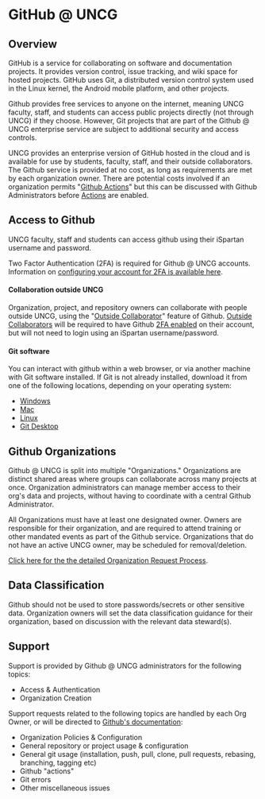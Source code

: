 # GitHub @ UNCG

## Overview

GitHub is a service for collaborating on software and documentation projects. It provides version control, issue tracking, and wiki space for hosted projects. GitHub uses Git, a distributed version control system used in the Linux kernel, the Android mobile platform, and other projects.

Github provides free services to anyone on the internet, meaning UNCG faculty, staff, and students can access public projects directly (not through UNCG) if they choose. However, Git projects that are part of the Github @ UNCG enterprise service are subject to additional security and access controls.

UNCG provides an enterprise version of GitHub hosted in the cloud and is available for use by students, faculty, staff, and their outside collaborators. The Github service is provided at no cost, as long as requirements are met by each organization owner. There are potential costs involved if an organization permits "[Github Actions](https://docs.github.com/en/actions)" but this can be discussed with Github Administrators before [Actions](https://docs.github.com/en/actions) are enabled.

## Access to Github

UNCG faculty, staff and students can access github using their iSpartan username and password. 

Two Factor Authentication (2FA) is required for Github @ UNCG accounts. Information on [configuring your account for 2FA is available here](https://docs.github.com/en/github/authenticating-to-github/securing-your-account-with-two-factor-authentication-2fa).

#### Collaboration outside UNCG

Organization, project, and repository owners can collaborate with people outside UNCG, using the "[Outside Collaborator](https://docs.github.com/en/organizations/managing-access-to-your-organizations-repositories/adding-outside-collaborators-to-repositories-in-your-organization)" feature of Github. [Outside Collaborators](https://docs.github.com/en/organizations/managing-access-to-your-organizations-repositories/adding-outside-collaborators-to-repositories-in-your-organization) will be required to have Github [2FA enabled](https://docs.github.com/en/github/authenticating-to-github/securing-your-account-with-two-factor-authentication-2fa) on their account, but will not need to login using an iSpartan username/password.

#### Git software
You can interact with github within a web browser, or via another machine with Git software installed. If Git is not already installed, download it from one of the following locations, depending on your operating system:
 - [Windows](https://git-scm.com/download/win)
 - [Mac](https://git-scm.com/download/mac)
 - [Linux](https://www.git-scm.com/download/linux)
 - [Git Desktop](https://desktop.github.com)

## Github Organizations

Github @ UNCG is split into multiple "Organizations." Organizations are distinct shared areas where groups can collaborate across many projects at once. Organization administrators can manage member access to their org's data and projects, without having to coordinate with a central Github Administrator.

All Organizations must have at least one designated owner. Owners are responsible for their organization, and are required to attend training or other mandated events as part of the Github service. Organizations that do not have an active UNCG owner, may be scheduled for removal/deletion.

[Click here for the the detailed Organization Request Process](/Organizations/Organization_Request_Process.md). 

## Data Classification

Github should not be used to store passwords/secrets or other sensitive data. Organization owners will set the data classification guidance for their organization, based on discussion with the relevant data steward(s).

## Support

Support is provided by Github @ UNCG administrators for the following topics:
 - Access & Authentication
 - Organization Creation
 
Support requests related to the following topics are handled by each Org Owner, or will be directed to [Github's documentation](https://docs.github.com):
 - Organization Policies & Configuration
 - General repository or project usage & configuration
 - General git usage (installation, push, pull, clone, pull requests, rebasing, branching, tagging etc)
 - Github "actions"
 - Git errors
 - Other miscellaneous issues
